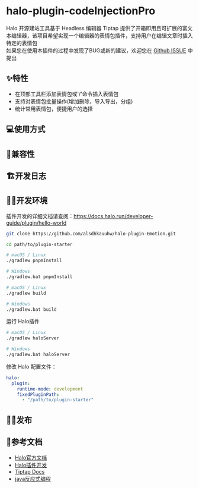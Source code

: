 # halo-plugin-codeInjectionPro

Halo 开源建站工具基于 Headless 编辑器 Tiptap 提供了开箱即用且可扩展的富文本编辑器，该项目希望实现一个编辑器的表情包插件，支持用户在编辑文章时插入特定的表情包  
如果您在使用本插件的过程中发现了BUG或新的建议，欢迎您在 [Github ISSUE](https://github.com/alsdhkauuhw/halo-plugin-Emoticon/issues/new) 中提出  

## ✨特性

- 在顶部工具栏添加表情包或'/'命令插入表情包  
- 支持对表情包批量操作(增加删除，导入导出，分组)
- 统计常用表情包，便捷用户的选择

## 💻使用方式

## 🤖兼容性

## 🏗开发日志

## 🧑‍💻开发环境

插件开发的详细文档请查阅：<https://docs.halo.run/developer-guide/plugin/hello-world>

```bash
git clone https://github.com/alsdhkauuhw/halo-plugin-Emotion.git
```

```bash
cd path/to/plugin-starter
```

```bash
# macOS / Linux
./gradlew pnpmInstall

# Windows
./gradlew.bat pnpmInstall
```

```bash
# macOS / Linux
./gradlew build

# Windows
./gradlew.bat build
```

运行 Halo插件  

```bash
# macOS / Linux
./gradlew haloServer

# Windows
./gradlew.bat haloServer
```

修改 Halo 配置文件：

```yaml
halo:
  plugin:
    runtime-mode: development
    fixedPluginPath:
      - "/path/to/plugin-starter"
```

## 🧑‍💼发布

## 📄参考文档

- [Halo官方文档](https://docs.halo.run)
- [Halo插件开发](https://blog.mczhengyi.top/archives/halo-plugin-dev-vditor-markdown-prepare)
- [Tiptap Docs](https://tiptap.dev/docs/editor/guide/custom-extensions#input-rules)
- [java反应式编程](https://projectreactor.io/docs/core/release/reference/#intro-reactive)
